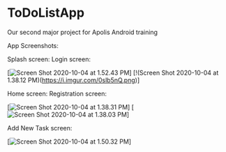 # ToDoListApp
Our second major project for Apolis Android training


App Screenshots:

Splash screen:                        Login screen:

[![Screen Shot 2020-10-04 at 1.52.43 PM](https://i.imgur.com/CWApxNz.png)]
[!(Screen Shot 2020-10-04 at 1.38.12 PM)(https://i.imgur.com/0slb5nQ.png)]


Home screen:                          Registration screen:

[![Screen Shot 2020-10-04 at 1.38.31 PM](https://i.imgur.com/DU0Igwo.png)]
[![Screen Shot 2020-10-04 at 1.38.03 PM](https://i.imgur.com/9K7NGAl.png)]


Add New Task screen:

[![Screen Shot 2020-10-04 at 1.50.32 PM](https://i.imgur.com/D60cuOz.png)]
